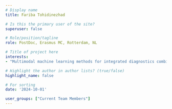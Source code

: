 ```yaml
---
# Display name
title: Fariba Tohidinezhad

# Is this the primary user of the site?
superuser: false

# Role/position/tagline
role: PostDoc, Erasmus MC, Rotterdam, NL

# Title of project here
interests:
- "Multimodal machine learning methods for integrated diagnostics combining radiology and pathology"

# Highlight the author in author lists? (true/false)
highlight_name: false

# For sorting
date: '2024-10-01'

user_groups: ["Current Team Members"]
---
```

